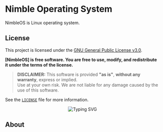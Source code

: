 
# Nimble Operating System 
<p> NimbleOS is Linux operating system.</p> 

## License
This project is licensed under the [GNU General Public License v3.0](https://www.gnu.org/licenses/gpl-3.0.html).

**[NimbleOS] is free software. You are free to use, modify, and redistribute it under the terms of the license.**

> **DISCLAIMER:** This software is provided **"as is"**, **without any warranty**, express or implied.  
> Use at your own risk. We are not liable for any damage caused by the use of this software.

See the [`LICENSE`](LICENSE) file for more information.

<p align="center">
  <img src="https://readme-typing-svg.demolab.com?font=Fira+Code&size=22&pause=1000&color=BC13FE&center=true&width=435&lines=echo+%24whoami;sudo+hacker;automating+everything;Linux+enthusiast;Offensive+Security+lover" alt="Typing SVG" />
</p>

## 

## About
